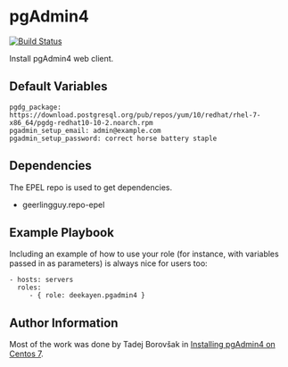 pgAdmin4
========

[![Build Status](https://travis-ci.org/deekayen/ansible-role-pgadmin4.svg?branch=master)](https://travis-ci.org/deekayen/ansible-role-pgadmin4)

Install pgAdmin4 web client.

Default Variables
-----------------

```
pgdg_package: https://download.postgresql.org/pub/repos/yum/10/redhat/rhel-7-x86_64/pgdg-redhat10-10-2.noarch.rpm
pgadmin_setup_email: admin@example.com
pgadmin_setup_password: correct horse battery staple
```

Dependencies
------------

The EPEL repo is used to get dependencies.

 * geerlingguy.repo-epel

Example Playbook
----------------

Including an example of how to use your role (for instance, with variables passed in as parameters) is always nice for users too:

    - hosts: servers
      roles:
         - { role: deekayen.pgadmin4 }


Author Information
------------------

Most of the work was done by Tadej Borovšak in [Installing pgAdmin4 on Centos 7](https://tech.xlab.si/posts/installing-pgadmin4-on-centos-7/).
